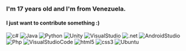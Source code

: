### I'm 17 years old and I'm from Venezuela.
#### I just want to contribute something :)

![c#](https://img.shields.io/badge/C%20Sharp-7f1ee6?style=for-the-badge&logo=c-sharp&logoColor=white)
![Java](https://img.shields.io/badge/Java-fa4437?style=for-the-badge&logo=java&logoColor=white)
![Python](https://img.shields.io/badge/Python-fced44?style=for-the-badge&logo=python&logoColor=black)
![Unity](https://img.shields.io/badge/unity-e6e6e6?style=for-the-badge&logo=unity&logoColor=black)
![VisualStudio](https://img.shields.io/badge/visual%20studio-bb73ff?style=for-the-badge&logo=visualstudio&logoColor=white)
![.net](https://img.shields.io/badge/.Net-7b42ff?style=for-the-badge&logo=.net&logoColor=white)
![AndroidStudio](https://img.shields.io/badge/android%20studio-02d193?style=for-the-badge&logo=androidstudio&logoColor=white)
![Php](https://img.shields.io/badge/Php-e89cff?style=for-the-badge&logo=php&logoColor=black)
![VisualStudioCode](https://img.shields.io/badge/Visual%20studio%20code-44adfc?style=for-the-badge&logo=visualstudiocode&logoColor=white)
![html5](https://img.shields.io/badge/HTML5-E34F26?style=for-the-badge&logo=html5&logoColor=white)
![css3](https://img.shields.io/badge/CSS3-0a96ff?style=for-the-badge&logo=css3&logoColor=white)
![Ubuntu](https://img.shields.io/badge/ubuntu-ff961f?style=for-the-badge&logo=ubuntu&logoColor=white)

<!--
**RAALPLAY/RAALPLAY** is a ✨ _special_ ✨ repository because its `README.md` (this file) appears on your GitHub profile.

Here are some ideas to get you started:

- 🔭 I’m currently working on ...
- 🌱 I’m currently learning ...
- 👯 I’m looking to collaborate on ...
- 🤔 I’m looking for help with ...
- 💬 Ask me about ...
- 📫 How to reach me: ...
- 😄 Pronouns: ...
- ⚡ Fun fact: ...
-->

